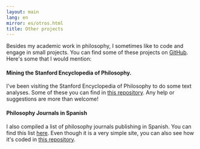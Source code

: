```yaml
---
layout: main
lang: en
mirror: es/otros.html
title: Other projects
---
```


Besides my academic work in philosophy, I sometimes like to code and engage in small projects. You can find some of these projects on [GitHub](https://github.com/juanrloaiza). Here's some that I would mention:

#### Mining the Stanford Encyclopedia of Philosophy.
I've been visiting the Stanford Encyclopedia of Philosophy to do some text analyses. Some of these you can find in [this repository](https://github.com/juanrloaiza/SEP_TextMining). Any help or suggestions are more than welcome!

#### Philosophy Journals in Spanish
I also compiled a list of philosophy journals publishing in Spanish. You can find this list [here](https://juanrloaiza.github.io/revistas_filosofia/). Even though it is a very simple site, you can also see how it's coded in [this repository](https://github.com/juanrloaiza/revistas_filosofia).
